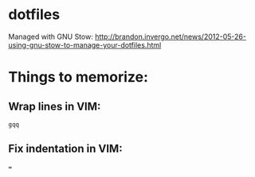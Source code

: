# dotfiles

Managed with GNU Stow: http://brandon.invergo.net/news/2012-05-26-using-gnu-stow-to-manage-your-dotfiles.html

# Things to memorize:

Wrap lines in VIM:
------------------
    gqq
    
Fix indentation in VIM:
-----------------------
    =
